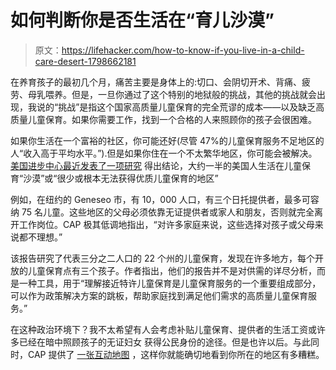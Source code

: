 # 如何判断你是否生活在“育儿沙漠”

> 原文：<https://lifehacker.com/how-to-know-if-you-live-in-a-child-care-desert-1798662181>

在养育孩子的最初几个月，痛苦主要是身体上的:切口、会阴切开术、背痛、疲劳、母乳喂养。但是，一旦你通过了这个特别的地狱般的挑战，其他的挑战就会出现，我说的“挑战”是指这个国家高质量儿童保育的完全荒谬的成本——以及缺乏高质量儿童保育。如果你需要工作，找到一个合格的人来照顾你的孩子会很困难。



如果你生活在一个富裕的社区，你可能还好(尽管 47%的儿童保育服务不足地区的人“收入高于平均水平。”).但是如果你住在一个不太繁华地区，你可能会被解决。 [美国进步中心最近发表了一项研究](https://www.americanprogress.org/issues/early-childhood/reports/2017/08/30/437988/mapping-americas-child-care-deserts/) 得出结论，大约一半的美国人生活在儿童保育“沙漠”或“很少或根本无法获得优质儿童保育的地区”

例如，在纽约的 Geneseo 市，有 10，000 人口，有三个日托提供者，最多可容纳 75 名儿童。这些地区的父母必须依靠无证提供者或家人和朋友，否则就完全离开工作岗位。CAP 极其低调地指出，“对许多家庭来说，这些选择对孩子或父母来说都不理想。”

该报告研究了代表三分之二人口的 22 个州的儿童保育，发现在许多地方，每个开放的儿童保育点有三个孩子。作者指出，他们的报告并不是对供需的详尽分析，而是一种工具，用于“理解接近特许儿童保育是儿童保育服务的一个重要组成部分，可以作为政策解决方案的跳板，帮助家庭找到满足他们需求的高质量儿童保育服务。”

在这种政治环境下？我不太希望有人会考虑补贴儿童保育、提供者的生活工资或许多已经在暗中照顾孩子的无证妇女 获得公民身份的途径。但是也许以后。与此同时，CAP 提供了 [一张互动地图](https://childcaredeserts.org/) ，这样你就能确切地看到你所在的地区有多糟糕。